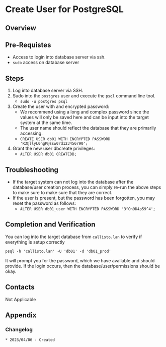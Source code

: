 # Create User for PostgreSQL
## Overview

## Pre-Requistes
* Access to login into database server via ssh.
* `sudo` access on database server

## Steps
1. Log into database server via SSH.
1. Sudo into the `postgres` user and execute the `psql` command line tool.
    * `sudo -u postgres psql`
1. Create the user with and encrypted password:
   * We recommend using a long and complex password since the values will only be saved here and can be input into the target system at the same time.
   * The user name should reflect the database that they are primarily accessing.
   * `CREATE USER db01 WITH ENCRYPTED PASSWORD 'R3@llyL0ngP@ssw0rd123456790';`
1. Grant the new user dbcreate privileges:
   * `ALTER USER db01 CREATEDB;` 

## Troubleshooting
* If the target system can not log into the database after the database/user creation process, you can simply re-run the above steps to make sure to make sure that they are correct.
* If the user is present, but the password has been forgotten, you may reset the password as follows:
    * `ALTER USER db01_user WITH ENCRYPTED PASSWORD '3^On9D4p59^4';`

## Completion and Verification
You can log into the target database from `callisto.lan` to verify if everything is setup correctly
```
psql -h 'callisto.lan' -U 'db01' -d 'db01_prod'
```
It will prompt you for the password, which we have available and should provide.  If the login occurs, then the database/user/permissions should be okay.

## Contacts
Not Applicable

## Appendix
### Changelog
    * 2023/04/06 - Created